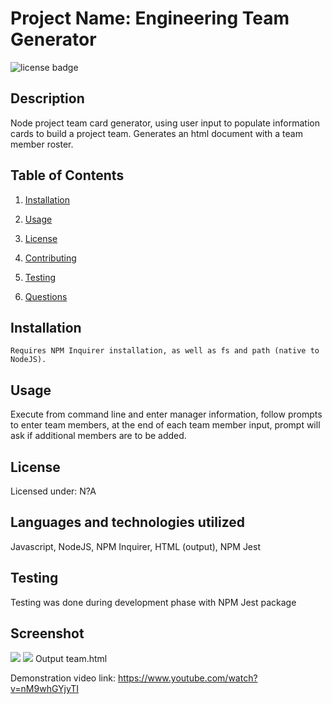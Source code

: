 # Project Name: Engineering Team Generator
![license badge](https://img.shields.io/static/v1?label=license&message=none&color=blue)

## Description

Node project team card generator, using user input to populate information cards to build a project team. Generates an html document with a team member roster.

## Table of Contents

1. [Installation](#installation)

2. [Usage](#usage)

3. [License](#license)

4. [Contributing](#contributing)

5. [Testing](#testing)

6. [Questions](#questions)

## Installation

````Requires NPM Inquirer installation, as well as fs and path (native to NodeJS).````

## Usage

Execute from command line and enter manager information, follow prompts to enter team members, at the end of each team member input, prompt will ask if additional members are to be added.

## License

Licensed under: N?A

## Languages and technologies utilized

Javascript, NodeJS, NPM Inquirer, HTML (output), NPM Jest

## Testing

Testing was done during development phase with NPM Jest package

## Screenshot

<img src="./images/Screenshot hw10_1.png">

<img src="./images/Screenshot hw10_2.png">
Output team.html

Demonstration video link: https://www.youtube.com/watch?v=nM9whGYjyTI
